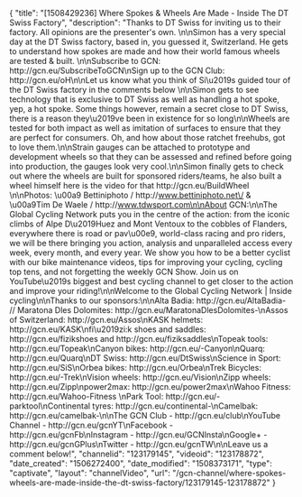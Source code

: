 {
    "title": "[1508429236] Where Spokes & Wheels Are Made - Inside The DT Swiss Factory",
    "description": "Thanks to DT Swiss for inviting us to their factory. All opinions are the presenter's own. \n\nSimon has a very special day at the DT Swiss factory, based in, you guessed it, Switzerland. He gets to understand how spokes are made and how their world famous wheels are tested & built. \n\nSubscribe to GCN: http:\/\/gcn.eu\/SubscribeToGCN\nSign up to the GCN Club: http:\/\/gcn.eu\/oH\n\nLet us know what you think of Si\u2019s guided tour of the DT Swiss factory in the comments below \n\nSimon gets to see technology that is exclusive to DT Swiss as well as handling a hot spoke, yep, a hot spoke. Some things however, remain a secret close to DT Swiss, there is a reason they\u2019ve been in existence for so long\n\nWheels are tested for both impact as well as imitation of surfaces to ensure that they are perfect for consumers.  Oh, and how about those ratchet freehubs, got to love them.\n\nStrain gauges can be attached to prototype and development wheels so that they can be assessed and refined before going into production, the gauges look very cool.\n\nSimon finally gets to check out where the wheels are built for sponsored riders\/teams, he also built a wheel himself here is the video for that http:\/\/gcn.eu\/BuildWheel \n\nPhotos: \u00a9 Bettiniphoto \/ http:\/\/www.bettiniphoto.net\/ & \u00a9Tim De Waele \/ http:\/\/www.tdwsport.com\n\nAbout GCN:\n\nThe Global Cycling Network puts you in the centre of the action: from the iconic climbs of Alpe D\u2019Huez and Mont Ventoux to the cobbles of Flanders, everywhere there is road or pav\u00e9, world-class racing and pro riders, we will be there bringing you action, analysis and unparalleled access every week, every month, and every year. We show you how to be a better cyclist with our bike maintenance videos, tips for improving your cycling, cycling top tens, and not forgetting the weekly GCN Show. Join us on YouTube\u2019s biggest and best cycling channel to get closer to the action and improve your riding!\n\nWelcome to the Global Cycling Network | Inside cycling\n\nThanks to our sponsors:\n\nAlta Badia: http:\/\/gcn.eu\/AltaBadia- \/\/ Maratona Dles Dolomites: http:\/\/gcn.eu\/MaratonaDlesDolomites-\nAssos of Switzerland: http:\/\/gcn.eu\/Assos\nKASK helmets: http:\/\/gcn.eu\/KASK\nfi\u2019zi:k shoes and saddles: http:\/\/gcn.eu\/fizikshoes and http:\/\/gcn.eu\/fiziksaddles\nTopeak tools: http:\/\/gcn.eu\/Topeak\nCanyon bikes: http:\/\/gcn.eu\/-Canyon\nQuarq: http:\/\/gcn.eu\/Quarq\nDT Swiss: http:\/\/gcn.eu\/DtSwiss\nScience in Sport: http:\/\/gcn.eu\/SiS\nOrbea bikes: http:\/\/gcn.eu\/Orbea\nTrek Bicycles: http:\/\/gcn.eu\/-Trek\nVision wheels: http:\/\/gcn.eu\/Vision\nZipp wheels: http:\/\/gcn.eu\/Zipp\npower2max: http:\/\/gcn.eu\/power2max\nWahoo Fitness: http:\/\/gcn.eu\/Wahoo-Fitness \nPark Tool: http:\/\/gcn.eu\/-parktool\nContinental tyres: http:\/\/gcn.eu\/continental-\nCamelbak: http:\/\/gcn.eu\/camelbak-\n\nThe GCN Club - http:\/\/gcn.eu\/club\nYouTube Channel - http:\/\/gcn.eu\/gcnYT\nFacebook - http:\/\/gcn.eu\/gcnFb\nInstagram - http:\/\/gcn.eu\/GCNInsta\nGoogle+ - http:\/\/gcn.eu\/gcnGPlus\nTwitter - http:\/\/gcn.eu\/gcnTW\n\nLeave us a comment below!",
    "channelid": "123179145",
    "videoid": "123178872",
    "date_created": "1506272400",
    "date_modified": "1508373171",
    "type": "captivate",
    "layout": "channelVideo",
    "url": "\/gcn-channel\/where-spokes-wheels-are-made-inside-the-dt-swiss-factory\/123179145-123178872"
}